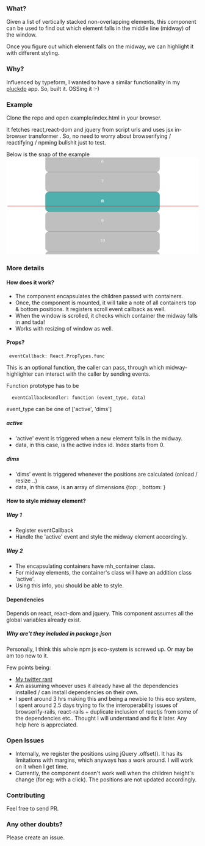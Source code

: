 ### What?
Given a list of vertically stacked non-overlapping elements, this component can be used to find out which element falls in the middle line (midway) of the window.

Once you figure out which element falls on the midway, we can highlight it with different styling. 

### Why?
Influenced by typeform, I wanted to have a similar functionality in my [pluckdp](http://pluckdp.theox.in) app. So, built it. OSSing it :-)

### Example
Clone the repo and open example/index.html in your browser. 

It fetches react,react-dom and jquery from script urls and uses jsx in-browser transformer . So, no need to worry about browserifying / reactifying / npming bullshit just to test.

Below is the snap of the example
![Sample](/example/sample.png?raw=true "Sample Snap")



### More details
#### How does it work?
* The component encapsulates the children passed with containers.
* Once, the component is mounted, it will take a note of all containers top & bottom positions. It registers scroll event callback as well. 
* When the window is scrolled, it checks which container the midway falls in and tada!
* Works with resizing of window as well.

#### Props?
```
 eventCallback: React.PropTypes.func
```
This is an optional function, the caller can pass, through which midway-highlighter can interact with the caller by sending events.

Function prototype has to be
```
  eventCallbackHandler: function (event_type, data)
```
event_type can be one of ['active', 'dims']

##### active
* 'active' event is triggered when a new element falls in the midway.
* data, in this case, is the active index id. Index starts from 0.

##### dims
* 'dims' event is triggered whenever the positions are calculated (onload / resize ..)
* data, in this case, is an array of dimensions  {top: , bottom: }


#### How to style midway element?

##### Way 1
* Register eventCallback
* Handle the 'active' event and style the midway element accordingly.
 
##### Way 2
* The encapsulating containers have mh_container class. 
* For midway elements, the container's class will have an addition class 'active'.
* Using this info, you should be able to style. 

#### Dependencies
Depends on react, react-dom and jquery. This component assumes all the global variables already exist.

##### Why are't they included in package.json
Personally, I think this whole npm js eco-system is screwed up. Or may be am too new to it.

Few points being: 
* [My twitter rant](https://twitter.com/dhunnapotha/status/705225192239304704)
* Am assuming whoever uses it already have all the dependencies installed / can install dependencies on their own. 
* I spent around 3 hrs making this and being a newbie to this eco system, I spent around 2.5 days trying to fix the interoperability issues of browserify-rails, react-rails + duplicate inclusion of reactjs from some of the dependencies etc.. Thought I will understand and fix it later. Any help here is appreciated.


### Open Issues
* Internally, we register the positions using jQuery .offset(). It has its limitations with margins, which anyways has a work around. I will work on it when I get time.
* Currently, the component doesn't work well when the children height's change (for eg: with a click). The positions are not updated accordingly.

### Contributing
Feel free to send PR.

### Any other doubts? 
Please create an issue.

